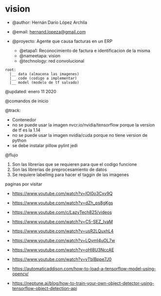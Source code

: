 # vision

- @author:  Hernán Darío López Archila
- @email: hernand.lopeza@gmail.com

- @proyecto: Agente que causa facturas en un ERP
  - @etapa1: Reconocimiento de factura e identificacion de la misma
  - @nameetapa: vision
  - @technology: red convolucional

```
root:
  |__ data (almacena las imagenes)
  |__ code (codigo a implementar)
  |__ model (modelo de tf salvado)
```

@updated: enero 11 2020

@comandos de inicio

@track:

- Contenedor
- no se puede usar la imagen nvcr.io/nvidia/tensorflow porque la version de tf es la 1.14
- no se puede usar la imagen nvidia/cuda porque no tiene version de python
- se debe instalar pillow pylint jedi

 @flujo

 1. Son las librerias que se requieren para que el codigo funcione
 1. Son las librerias de preprocesamiento de datos
 1. Se requiere labelImg para hacer el taggin de las imagenes

 paginas por visitar
- https://www.youtube.com/watch?v=IOI0o3Cxv9Q
- https://www.youtube.com/watch?v=dZh_ps8gKgs
- https://www.youtube.com/c/LazyTech825/videos
- https://www.youtube.com/watch?v=C5-SEZ_IvaM
- https://www.youtube.com/watch?v=usR2LQuxhL4
- https://www.youtube.com/watch?v=LQymI4uOL7w

- https://www.youtube.com/watch?v=oHl8U3NccAE
- https://www.youtube.com/watch?v=vTblBppe7J0
- https://automaticaddison.com/how-to-load-a-tensorflow-model-using-opencv/
- https://neptune.ai/blog/how-to-train-your-own-object-detector-using-tensorflow-object-detection-api

